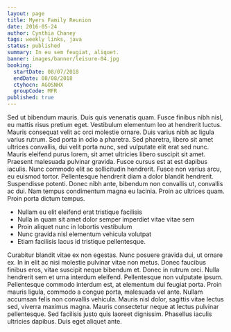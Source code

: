 ```yaml
---
layout: page
title: Myers Family Reunion
date: 2016-05-24
author: Cynthia Chaney
tags: weekly links, java
status: published
summary: In eu sem feugiat, aliquet.
banner: images/banner/leisure-04.jpg
booking:
  startDate: 08/07/2018
  endDate: 08/08/2018
  ctyhocn: AGOSNHX
  groupCode: MFR
published: true
---
```

Sed ut bibendum mauris. Duis quis venenatis quam. Fusce finibus nibh nisl, eu mattis risus pretium eget. Vestibulum elementum leo at hendrerit luctus. Mauris consequat velit ac orci molestie ornare. Duis varius nibh ac ligula varius rutrum. Sed porta in odio a pharetra. Sed pharetra, libero sit amet ultrices convallis, dui velit porta nunc, sed vulputate elit erat sed nunc. Mauris eleifend purus lorem, sit amet ultricies libero suscipit sit amet. Praesent malesuada pulvinar gravida. Fusce cursus est at est dapibus iaculis.
Nunc commodo elit ac sollicitudin hendrerit. Fusce non varius arcu, eu euismod tortor. Pellentesque hendrerit diam a dolor blandit hendrerit. Suspendisse potenti. Donec nibh ante, bibendum non convallis ut, convallis ac dui. Nam tempus condimentum magna eu lacinia. Proin ac ultrices quam. Proin porta dictum tempus.

* Nullam eu elit eleifend erat tristique facilisis
* Nulla in quam sit amet dolor semper imperdiet vitae vitae sem
* Proin aliquet nunc in lobortis vestibulum
* Nunc gravida nisl elementum vehicula volutpat
* Etiam facilisis lacus id tristique pellentesque.

Curabitur blandit vitae ex non egestas. Nunc posuere gravida dui, ut ornare ex. In in elit ac nisi molestie pulvinar vitae non metus. Donec faucibus finibus eros, vitae suscipit neque bibendum et. Donec in rutrum orci. Nulla hendrerit sem et urna interdum eleifend. Pellentesque non vulputate ipsum. Pellentesque commodo interdum est, at elementum dui feugiat porta. Proin mauris ligula, commodo a congue porta, malesuada vel ante. Nullam accumsan felis non convallis vehicula. Mauris nisl dolor, sagittis vitae lectus sed, viverra maximus magna. Mauris consectetur neque at lectus pulvinar pellentesque. Sed facilisis justo quis laoreet dignissim. Phasellus iaculis ultricies dapibus. Duis eget aliquet ante.
